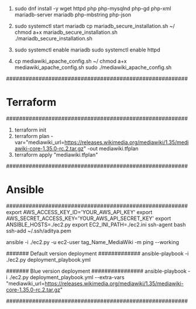 1. sudo dnf install -y wget httpd php php-mysqlnd php-gd php-xml mariadb-server mariadb php-mbstring php-json

2. sudo systemctl start mariadb
   cp mariadb_secure_installation.sh ~/
   chmod a+x mariadb_secure_installation.sh
   ./mariadb_secure_installation.sh <rootpass> <wikipass>

3. sudo systemctl enable mariadb
   sudo systemctl enable httpd   

4. cp mediawiki_apache_config.sh ~/
    chmod a+x mediawiki_apache_config.sh
    sudo ./mediawiki_apache_config.sh

########################################################
# Terraform
########################################################

1. terraform init
2.  terraform plan -var="mediawiki_url=https://releases.wikimedia.org/mediawiki/1.35/mediawiki-core-1.35.0-rc.2.tar.gz" -out mediawiki.tfplan  
3.  terraform apply "mediawiki.tfplan"

########################################################   
# Ansible
######################################################## 
export AWS_ACCESS_KEY_ID='YOUR_AWS_API_KEY'
export AWS_SECRET_ACCESS_KEY='YOUR_AWS_API_SECRET_KEY'
export ANSIBLE_HOSTS=./ec2.py 
export EC2_INI_PATH=./ec2.ini
ssh-agent bash
ssh-add ~/.ssh/aditya.pem

ansible -i ./ec2.py -u ec2-user tag_Name_MediaWiki -m ping --working

####### Default version deployment #############
ansible-playbook -i ./ec2.py deployment_playbook.yml

####### Blue version deployment ################
ansible-playbook -i ./ec2.py deployment_playbook.yml --extra-vars "mediawiki_url=https://releases.wikimedia.org/mediawiki/1.35/mediawiki-core-1.35.0-rc.2.tar.gz"



########################################################


